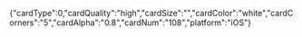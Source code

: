 {"cardType":0,"cardQuality":"high","cardSize":"","cardColor":"white","cardCorners":"5","cardAlpha":"0.8","cardNum":"108","platform":"iOS"}
